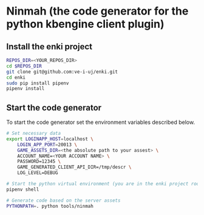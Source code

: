 # Ninmah (the code generator for the python kbengine client plugin)

## Install the enki project

```bash
REPOS_DIR=<YOUR_REPOS_DIR>
cd $REPOS_DIR
git clone git@github.com:ve-i-uj/enki.git
cd enki
sudo pip install pipenv
pipenv install
```

## Start the code generator

To start the code generator set the environment variables described below.

```bash
# Set necessary data
export LOGINAPP_HOST=localhost \
    LOGIN_APP_PORT=20013 \
    GAME_ASSETS_DIR=<the absolute path to your assest> \
    ACCOUNT_NAME=<YOUR ACCOUNT NAME> \
    PASSWORD=12345 \
    GAME_GENERATED_CLIENT_API_DIR=/tmp/descr \
    LOG_LEVEL=DEBUG

# Start the python virtual environment (you are in the enki project root directory)
pipenv shell

# Generate code based on the server assets
PYTHONPATH=. python tools/ninmah
```
